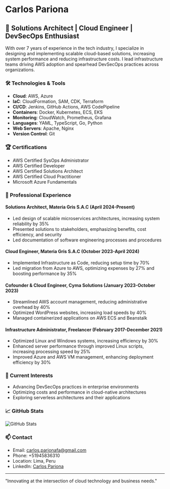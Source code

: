 # Carlos Pariona

## 🚀 Solutions Architect | Cloud Engineer | DevSecOps Enthusiast

With over 7 years of experience in the tech industry, I specialize in designing and implementing scalable cloud-based solutions, increasing system performance and reducing infrastructure costs. I lead infrastructure teams driving AWS adoption and spearhead DevSecOps practices across organizations.

### 🛠 Technologies & Tools

- **Cloud**: AWS, Azure
- **IaC**: CloudFormation, SAM, CDK, Terraform
- **CI/CD**: Jenkins, GitHub Actions, AWS CodePipeline
- **Containers**: Docker, Kubernetes, ECS, EKS
- **Monitoring**: CloudWatch, Prometheus, Grafana
- **Languages**: YAML, TypeScript, Go, Python
- **Web Servers**: Apache, Nginx
- **Version Control**: Git

### 🏆 Certifications

- AWS Certified SysOps Administrator
- AWS Certified Developer
- AWS Certified Solutions Architect
- AWS Certified Cloud Practitioner
- Microsoft Azure Fundamentals

### 💼 Professional Experience

#### Solutions Architect, Materia Gris S.A.C (April 2024-Present)
- Led design of scalable microservices architectures, increasing system reliability by 35%
- Presented solutions to stakeholders, emphasizing benefits, cost efficiency, and security
- Led documentation of software engineering processes and procedures

#### Cloud Engineer, Materia Gris S.A.C (October 2023-April 2024)
- Implemented Infrastructure as Code, reducing setup time by 70%
- Led migration from Azure to AWS, optimizing expenses by 27% and boosting performance by 35%

#### Cofounder & Cloud Engineer, Cyma Solutions (January 2023-October 2023)
- Streamlined AWS account management, reducing administrative overhead by 40%
- Optimized WordPress websites, increasing load speeds by 40%
- Managed containerized applications on AWS ECS and Beanstalk

#### Infrastructure Administrator, Freelancer (February 2017-December 2021)
- Optimized Linux and Windows systems, increasing efficiency by 30%
- Enhanced server performance through improved Linux scripts, increasing processing speed by 25%
- Improved Azure and AWS VM management, enhancing deployment efficiency by 30%

### 🔭 Current Interests

- Advancing DevSecOps practices in enterprise environments
- Optimizing costs and performance in cloud-native architectures
- Exploring serverless architectures and their applications

### 📈 GitHub Stats

![GitHub Stats](https://github-readme-stats.vercel.app/api?username=carlospariona&show_icons=true&theme=radical)

### 📫 Contact

- Email: carlos.parionafa@gmail.com
- Phone: +51945836310
- Location: Lima, Peru
- LinkedIn: [Carlos Pariona](https://www.linkedin.com/in/carlospariona)

---

"Innovating at the intersection of cloud technology and business needs."
